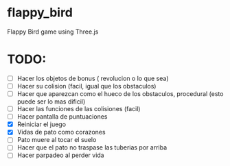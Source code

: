 # flappy_bird
Flappy Bird game using Three.js

# TODO:

- [ ] Hacer los objetos de bonus ( revolucion o lo que sea)
- [ ] Hacer su colision (facil, igual que los obstaculos)
- [ ] Hacer que aparezcan como el hueco de los obstaculos, procedural (esto puede ser lo mas dificil)
- [ ] Hacer las funciones de las colisiones (facil)
- [ ] Hacer pantalla de puntuaciones
- [X] Reiniciar el juego
- [X] Vidas de pato como corazones
- [ ] Pato muere al tocar el suelo
- [ ] Hacer que el pato no traspase las tuberias por arriba
- [ ] Hacer parpadeo al perder vida